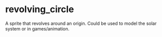 # revolving_circle
A sprite that revolves around an origin. Could be used to model the solar system or in games/animation.
